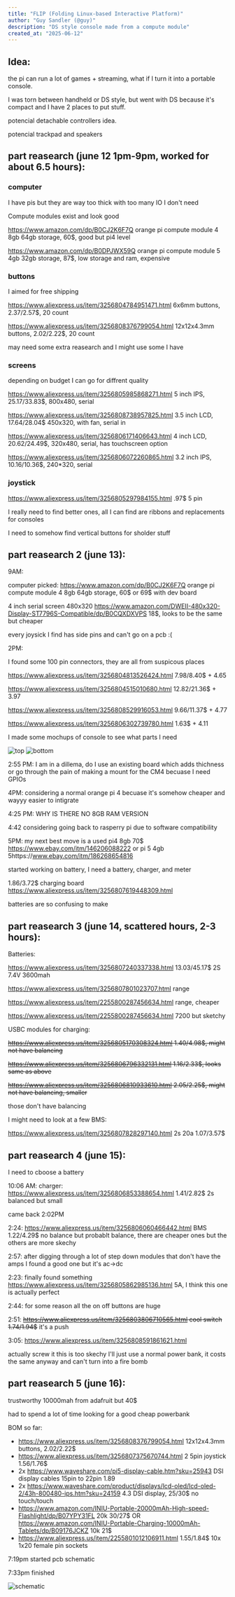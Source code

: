 ```yaml
---
title: "FLIP (Folding Linux-based Interactive Platform)"
author: "Guy Sandler (@guy)"
description: "DS style console made from a compute module"
created_at: "2025-06-12"
---
```


## Idea:

the pi can run a lot of games + streaming, what if I turn it into a portable console.

I was torn between handheld or DS style, but went with DS because it's compact and I have 2 places to put stuff.

potencial detachable controllers idea.

potencial trackpad and speakers

## part reasearch (june 12 1pm-9pm, worked for about 6.5 hours):

### computer
I have pis but they are way too thick with too many IO I don't need

Compute modules exist and look good

https://www.amazon.com/dp/B0CJ2K6F7Q orange pi compute module 4 8gb 64gb storage, 60$, good but pi4 level

https://www.amazon.com/dp/B0DPJWX59Q orange pi compute module 5 4gb 32gb storage, 87$, low storage and ram, expensive

### buttons
I aimed for free shipping

https://www.aliexpress.us/item/3256804784951471.html 6x6mm buttons, 2.37/2.57$, 20 count

https://www.aliexpress.us/item/3256808376799054.html 12x12x4.3mm buttons, 2.02/2.22$, 20 count

may need some extra reasearch and I might use some I have

### screens
depending on budget I can go for diffrent quality

https://www.aliexpress.us/item/3256805985868271.html 5 inch IPS, 25.17/33.83$, 800x480, serial

https://www.aliexpress.us/item/3256808738957825.html 3.5 inch LCD, 17.64/28.04$ 450x320, with fan, serial in

https://www.aliexpress.us/item/3256806171406643.html 4 inch LCD, 20.62/24.49$, 320x480, serial, has touchscreen option

https://www.aliexpress.us/item/3256806072260865.html 3.2 inch IPS, 10.16/10.36$, 240*320, serial

### joystick
https://www.aliexpress.us/item/3256805297984155.html .97$ 5 pin

I really need to find better ones, all I can find are ribbons and replacements for consoles

I need to somehow find vertical buttons for sholder stuff

## part reasearch 2 (june 13):

9AM:

computer picked: https://www.amazon.com/dp/B0CJ2K6F7Q orange pi compute module 4 8gb 64gb storage, 60$ or 69$ with dev board

4 inch serial screen 480x320 https://www.amazon.com/DWEII-480x320-Display-ST7796S-Compatible/dp/B0CQXDXVPS 18$, looks to be the same but cheaper

every joysick I find has side pins and can't go on a pcb :(

2PM:

I found some 100 pin connectors, they are all from suspicous places

https://www.aliexpress.us/item/3256804813526424.html 7.98/8.40$ + 4.65

https://www.aliexpress.us/item/3256804515010680.html 12.82/21.36$ + 3.97

https://www.aliexpress.us/item/3256808529916053.html 9.66/11.37$ + 4.77

https://www.aliexpress.us/item/3256806302739780.html 1.63$ + 4.11

I made some mochups of console to see what parts I need

![top](/journalimgs/top.png "top")
![bottom](/journalimgs/bottom.png "bottom")

2:55 PM: I am in a dillema, do I use an existing board which adds thichness or go through the pain of making a mount for the CM4 becuase I need GPIOs

4PM: considering a normal orange pi 4 becuase it's somehow cheaper and wayyy easier to intigrate

4:25 PM: WHY IS THERE NO 8GB RAM VERSION

4:42 considering going back to rasperry pi due to software compatibility

5PM: my next best move is a used pi4 8gb 70$ https://www.ebay.com/itm/146206088222 or pi 5 4gb 5https://www.ebay.com/itm/186268654816

started working on battery, I need a battery, charger, and meter

1.86/3.72$ charging board https://www.aliexpress.us/item/3256807619448309.html

batteries are so confusing to make

## part reasearch 3 (june 14, scattered hours, 2-3 hours):

Batteries:

https://www.aliexpress.us/item/3256807240337338.html 13.03/45.17$ 2S 7.4V 3600mah

https://www.aliexpress.us/item/3256807801023707.html range

https://www.aliexpress.us/item/2255800287456634.html range, cheaper

https://www.aliexpress.us/item/2255800287456634.html 7200 but sketchy

USBC modules for charging:

~~https://www.aliexpress.us/item/3256805170308324.html 1.40/4.98$, might not have balancing~~

~~https://www.aliexpress.us/item/3256806796332131.html 1.16/2.33$, looks same as above~~

~~https://www.aliexpress.us/item/3256806810933610.html 2.05/2.25$, might not have balancing, smaller~~

those don't have balancing

I might need to look at a few BMS:

https://www.aliexpress.us/item/3256807828297140.html 2s 20a 1.07/3.57$

## part reasearch 4 (june 15):

I need to cboose a battery

10:06 AM: charger: https://www.aliexpress.us/item/3256806853388654.html 1.41/2.82$ 2s balanced but small

came back 2:02PM

2:24: https://www.aliexpress.us/item/3256806060466442.html BMS 1.22/4.29$ no balance but probablt balance, there are cheaper ones but the others are more skechy

2:57: after digging through a lot of step down modules that don't have the amps I found a good one but it's ac->dc

2:23: finally found something https://www.aliexpress.us/item/3256805862985136.html 5A, I think this one is actually perfect

2:44: for some reason all the on off buttons are huge

2:51: ~~https://www.aliexpress.us/item/3256803806710565.html cool switch 1.74/1.94$~~ it's a push

3:05: https://www.aliexpress.us/item/3256808591861621.html

actually screw it this is too skechy I'll just use a normal power bank, it costs the same anyway and can't turn into a fire bomb

## part reasearch 5 (june 16):

trustworthy 10000mah from adafruit but 40$

had to spend a lot of time looking for a good cheap powerbank

BOM so far:
- https://www.aliexpress.us/item/3256808376799054.html 12x12x4.3mm buttons, 2.02/2.22$
- https://www.aliexpress.us/item/3256807375670744.html 2 5pin joystick 1.56/1.76$
- 2x https://www.waveshare.com/pi5-display-cable.htm?sku=25943 DSI display cables 15pin to 22pin 1.89
- 2x https://www.waveshare.com/product/displays/lcd-oled/lcd-oled-2/43h-800480-ips.htm?sku=24159 4.3 DSI display, 25/30$ no touch/touch
- https://www.amazon.com/INIU-Portable-20000mAh-High-speed-Flashlight/dp/B07YPY31FL 20k 30/27$ OR https://www.amazon.com/INIU-Portable-Charging-10000mAh-Tablets/dp/B09176JCKZ 10k 21$
- https://www.aliexpress.us/item/2255801012106911.html 1.55/1.84$ 10x 1x20 female pin sockets

7:19pm started pcb schematic

7:33pm finished

![schematic](/journalimgs/schematic.png "schematic")
